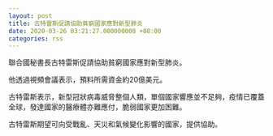 ```yaml
---
layout: post
title: 古特雷斯促請協助貧窮國家應對新型肺炎
date: 2020-03-26 03:21:27.000000000 +08:00
categories: rss
---
```


聯合國秘書長古特雷斯促請協助貧窮國家應對新型肺炎。

他透過視頻會議表示，預料所需資金約20億美元。

古特雷斯表示，新型冠狀病毒威脅整個人類，單個國家響應並不足夠，疫情已覆蓋全球，發達國家的醫療體亦難應付，脆弱國家更加困難。

古特雷斯期望可向受戰亂、天災和氣候變化影響的國家，提供協助。
